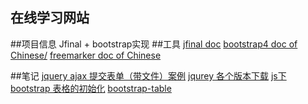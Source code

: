 ## 在线学习网站
##项目信息
Jfinal + bootstrap实现
##工具
[jfinal doc](https://jfinal.com/doc)
[bootstrap4 doc of Chinese/](https://v4.bootcss.com/docs/components/navbar/)
[freemarker doc of Chinese](http://freemarker.foofun.cn/)



##笔记
[jquery ajax 提交表单（带文件）案例](https://www.cnblogs.com/zhaoyingjie/p/8503154.html)
[jqurey 各个版本下载](http://www.jq22.com/jquery-info122)
[js下bootstrap 表格的初始化](https://www.cnblogs.com/ziyoublog/p/9055790.html)
[bootstrap-table](https://bootstrap-table.com/docs/getting-started/usage/)